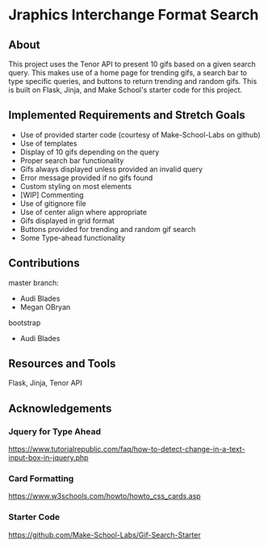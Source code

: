 # Jraphics Interchange Format Search
## About
This project uses the Tenor API to present 10 gifs based on a given search query. This makes use of a home page for trending gifs, a search bar to type specific queries, and buttons to return trending and random gifs. This is built on Flask, Jinja, and Make School's starter code for this project. 

## Implemented Requirements and Stretch Goals

- Use of provided starter code (courtesy of Make-School-Labs on github)
- Use of templates
- Display of 10 gifs depending on the query
- Proper search bar functionality
- Gifs always displayed unless provided an invalid query
- Error message provided if no gifs found
- Custom styling on most elements
- [WIP] Commenting
- Use of gitignore file 
- Use of center align where appropriate
- Gifs displayed in grid format
- Buttons provided for trending and random gif search
- Some Type-ahead functionality

## Contributions
master branch:
- Audi Blades
- Megan OBryan

bootstrap
- Audi Blades

## Resources and Tools
Flask, Jinja, Tenor API

## Acknowledgements
### Jquery for Type Ahead
https://www.tutorialrepublic.com/faq/how-to-detect-change-in-a-text-input-box-in-jquery.php
### Card Formatting
https://www.w3schools.com/howto/howto_css_cards.asp
### Starter Code
https://github.com/Make-School-Labs/Gif-Search-Starter
